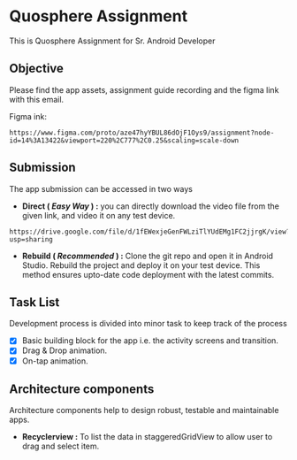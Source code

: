 # Quosphere Assignment
This is Quosphere Assignment for Sr. Android Developer

## Objective
Please find the app assets, assignment guide recording and the figma link with this email.

Figma ink: 
```
https://www.figma.com/proto/aze47hyYBUL86dOjF1Oys9/assignment?node-id=14%3A13422&viewport=220%2C777%2C0.25&scaling=scale-down
```

## Submission
The app submission can be accessed in two ways
- **Direct ( _Easy Way_ ) :**
you can directly download the video file from the given link, and video it on any test device.

```
https://drive.google.com/file/d/1fEWexjeGenFWLziTlYUdEMg1FC2jjrgK/view?usp=sharing
```

- **Rebuild ( _Recommended_ ) :**
Clone the git repo and open it in Android Studio. Rebuild the project and deploy it on your test device. This method ensures upto-date code deployment with the latest commits.


## Task List
Development process is divided into minor task to keep track of the process

- [x] Basic building block for the app i.e. the activity screens and transition.
- [x] Drag & Drop animation.
- [x] On-tap animation.

## Architecture components 
 Architecture components help to design robust, testable and maintainable apps.

- **Recyclerview :**
To list the data in staggeredGridView to allow user to drag and select item.

